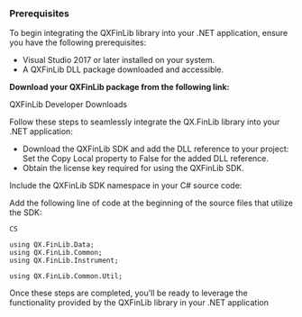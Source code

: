 ### Prerequisites

To begin integrating the QXFinLib library into your .NET application, ensure you have the following prerequisites:

- Visual Studio 2017 or later installed on your system.
- A QXFinLib DLL package downloaded and accessible.

**Download your QXFinLib package from the following link:**

QXFinLib Developer Downloads

Follow these steps to seamlessly integrate the QX.FinLib library into your .NET application:

- Download the QXFinLib SDK and add the DLL reference to your project:
Set the Copy Local property to False for the added DLL reference.
- Obtain the license key required for using the QXFinLib SDK.

Include the QXFinLib SDK namespace in your C# source code:

Add the following line of code at the beginning of the source files that utilize the SDK:

```
CS

using QX.FinLib.Data;
using QX.FinLib.Common;
using QX.FinLib.Instrument;

using QX.FinLib.Common.Util;
```

Once these steps are completed, you'll be ready to leverage the functionality provided by the QXFinLib library in your .NET application